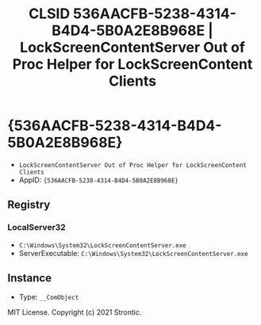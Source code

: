 ﻿---
title: "CLSID 536AACFB-5238-4314-B4D4-5B0A2E8B968E | LockScreenContentServer Out of Proc Helper for LockScreenContent Clients"
excerpt: What is COM-Object CLSID 536AACFB-5238-4314-B4D4-5B0A2E8B968E?
---

# {536AACFB-5238-4314-B4D4-5B0A2E8B968E}

* `LockScreenContentServer Out of Proc Helper for LockScreenContent Clients`
* AppID: `{536AACFB-5238-4314-B4D4-5B0A2E8B968E}`

## Registry


### LocalServer32

* `C:\Windows\System32\LockScreenContentServer.exe`
* ServerExecutable: `C:\Windows\System32\LockScreenContentServer.exe`

## Instance

* Type: `__ComObject`

MIT License. Copyright (c) 2021 Strontic.


